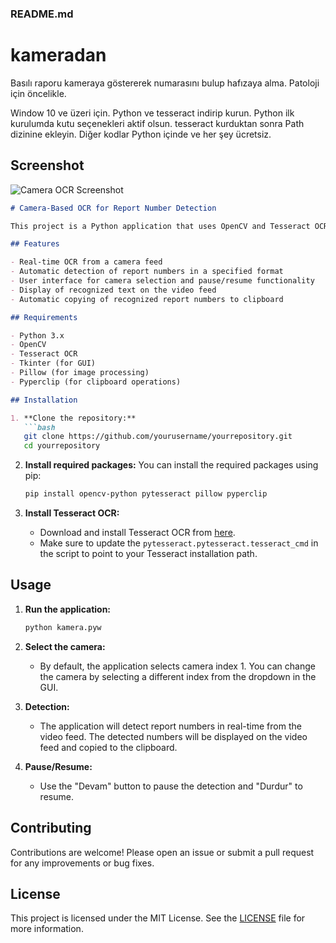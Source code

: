 


### README.md

# kameradan
Basılı raporu kameraya göstererek numarasını bulup hafızaya alma. Patoloji için öncelikle.

Window 10 ve üzeri için. Python ve tesseract indirip kurun. 
Python ilk kurulumda kutu seçenekleri aktif olsun. tesseract kurduktan sonra Path dizinine ekleyin.
Diğer kodlar Python içinde ve her şey ücretsiz.

## Screenshot

![Camera OCR Screenshot]([https://github.com/metinciris/kameradan/blob/main/okuma.jpeg](https://raw.githubusercontent.com/metinciris/slaytlar/main/bcc.jpg))

```markdown
# Camera-Based OCR for Report Number Detection

This project is a Python application that uses OpenCV and Tesseract OCR to detect and recognize report numbers from camera feeds in real-time. The application is designed to recognize numbers in the format `XXXXX/24`, where `XXXXX` is a 5-digit number between 10000 and 99999, and `/24` indicates the year.

## Features

- Real-time OCR from a camera feed
- Automatic detection of report numbers in a specified format
- User interface for camera selection and pause/resume functionality
- Display of recognized text on the video feed
- Automatic copying of recognized report numbers to clipboard

## Requirements

- Python 3.x
- OpenCV
- Tesseract OCR
- Tkinter (for GUI)
- Pillow (for image processing)
- Pyperclip (for clipboard operations)

## Installation

1. **Clone the repository:**
   ```bash
   git clone https://github.com/yourusername/yourrepository.git
   cd yourrepository
   ```

2. **Install required packages:**
   You can install the required packages using pip:
   ```bash
   pip install opencv-python pytesseract pillow pyperclip
   ```

3. **Install Tesseract OCR:**
   - Download and install Tesseract OCR from [here](https://github.com/tesseract-ocr/tesseract).
   - Make sure to update the `pytesseract.pytesseract.tesseract_cmd` in the script to point to your Tesseract installation path.

## Usage

1. **Run the application:**
   ```bash
   python kamera.pyw
   ```

2. **Select the camera:**
   - By default, the application selects camera index 1. You can change the camera by selecting a different index from the dropdown in the GUI.

3. **Detection:**
   - The application will detect report numbers in real-time from the video feed. The detected numbers will be displayed on the video feed and copied to the clipboard.

4. **Pause/Resume:**
   - Use the "Devam" button to pause the detection and "Durdur" to resume.

## Contributing

Contributions are welcome! Please open an issue or submit a pull request for any improvements or bug fixes.

## License

This project is licensed under the MIT License. See the [LICENSE](LICENSE) file for more information.
```

